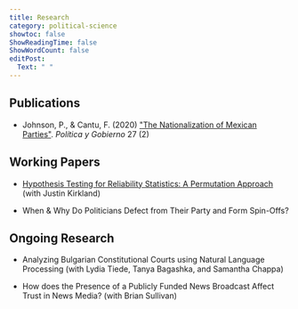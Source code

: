 ```yaml
---
title: Research
category: political-science
showtoc: false
ShowReadingTime: false
ShowWordCount: false
editPost: 
  Text: " "
---
```



## Publications

- Johnson, P., & Cantu, F. (2020) ["The Nationalization of Mexican Parties"](https://www.dropbox.com/s/hziiab4k4u8im6p/Johnson%20%26%20Cantu%20%282020%29%20-%20The%20Nationalization%20of%20Mexican%20Parties.pdf?dl=0). *Política y Gobierno* 27 (2)

## Working Papers

- [Hypothesis Testing for Reliability Statistics: A Permutation Approach](https://www.dropbox.com/s/d7eqv5hxl2ycne6/Johnson%20%26%20Kirkland%20-%20Hypothesis%20Testing%20for%20Reliability%20Statistics.pdf?dl=0) (with Justin Kirkland)

- When & Why Do Politicians Defect from Their Party and Form Spin-Offs?

## Ongoing Research

- Analyzing Bulgarian Constitutional Courts using Natural Language Processing (with Lydia Tiede, Tanya Bagashka, and Samantha Chappa)

- How does the Presence of a Publicly Funded News Broadcast Affect Trust in News Media? (with Brian Sullivan)
